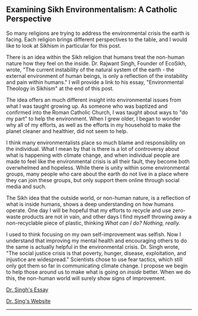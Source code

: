 ## Examining Sikh Environmentalism: A Catholic Perspective

So many religions are trying to address the environmental crisis the earth is facing. Each religion brings different perspectives to the table, and I would like to look at Sikhism in particular for this post.

There is an idea within the Sikh religion that humans treat the non-human nature how they feel on the inside. Dr. Rajwant Singh, Founder of EcoSikh, wrote, "The current instability of the natural system of the earth - the external environment of human beings, is only a reflection of the instability and pain within humans." I will provide a link to his essay, "Environmental Theology in Sikhism" at the end of this post. 

The idea offers an much different insight into environmental issues from what I was taught growing up. As someone who was baptized and confirmed into the Roman Catholic Church, I was taught about ways to "do my part" to help the environment. When I grew older, I began to wonder why all of my efforts, as well as the efforts in my household to make the planet cleaner and healthier, did not seem to help.

I think many environmentalists place so much blame and responsibility on the individual. What I mean by that is there is a lot of controversy about what is happening with climate change, and when individual people are made to feel like the environmental crisis is all their fault, they become both overwhelmed and hopeless. While there is unity within some environmental groups, many people who care about the earth do not live in a place where they can join these groups, but only support them online through social media and such.

The Sikh idea that the outside world, or non-human nature, is a reflection of what is inside humans, shows a deep understanding on how humans operate. One day I will be hopeful that my efforts to recycle and use zero-waste products are not in vain, and other days I find myself throwing away a non-recyclable piece of plastic, thinking _What can I do? Nothing, really._

I used to think focusing on my own self-improvement was selfish. Now I understand that improving my mental health and encouraging others to do the same is actually helpful in the environmental crisis. Dr. Singh wrote, "The social justice crisis is that poverty, hunger, disease, exploitation, and injustice are widespread." Scientists chose to use fear tactics, which still only got them so far in communicating climate change. I propose we begin to help those around us to make what is going on _inside_ better. When we do this, the non-human world will surely show signs of improvement.

[Dr. Singh's Essay](https://fore.yale.edu/World-Religions/Sikhism/Overview-Essay)

[Dr. Sing's Website](https://rajwantsingh.org/)

---
